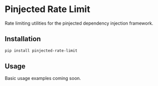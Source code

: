# Pinjected Rate Limit

Rate limiting utilities for the pinjected dependency injection framework.

## Installation

```bash
pip install pinjected-rate-limit
```

## Usage

Basic usage examples coming soon.
